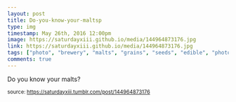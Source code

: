 ```yaml
---
layout: post
title: Do-you-know-your-maltsp
type: img
timestamp: May 26th, 2016 12:00pm
image: https://saturdayxiii.github.io/media/144964873176.jpg
link: https://saturdayxiii.github.io/media/144964873176.jpg
tags: ["photo", "brewery", "malts", "grains", "seeds", "edible", "photography"]
comments: true
---
```


Do you know your malts?
 
  
<small>source: https://saturdayxiii.tumblr.com/post/144964873176</small>